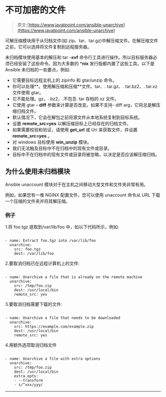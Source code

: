 # 不可加密的文件

> 原文:[https://www.javatpoint.com/ansible-unarchive](https://www.javatpoint.com/ansible-unarchive)

可解压缩模块用于从归档文件(如 zip、tar、tar.gz)中解压缩文件。在解压缩文件之前，它可以选择将文件复制到远程服务器。

未归档模块使用基本的解压和 tar **-xvf** 命令行工具进行操作。所以目标服务器必须已经安装了这些命令。因为大多数的 ***nix** 发行版都内置了这些工具。以下是 Ansible 未归档的一些要点，例如:

*   它需要目标远程主机上的 zipinfo 和 gtar/unzip 命令。
*   你可以处理**。使用解压缩和压缩**文件。tar、. tar.gz、. tar.bz2、. tar.xz 文件使用 gtar。
*   它不能处理。gz，. bz2，.不包含. tar 存档的 xz 文件。
*   它使用 gtar **- diff** 参数来计算是否改变。如果不支持- diff arg，它将总是解压缩归档文件。
*   默认情况下，它会在解包之前将源文件从本地系统复制到目标系统。
*   设置 **remote_src=yes** 以解压缩目标上已经存在的归档文件。
*   如果需要校验和验证，请使用 **get_url** 或 Uri 来获取文件，并设置 **remote_src=yes** 。
*   对 windows 目标使用 **win_unzip** 模块。
*   我们无法触及目标中不在归档中的现有文件或目录。
*   目标中不在归档中的现有文件或目录将被忽略，以决定是否应该解压缩归档。

## 为什么使用未归档模块

Ansible unaccount 模块对于在主机之间移动大型文件和文件夹非常有用。

例如，如果您有一堆 NGINX 配置文件，您可以使用 unaccount 命令从 URL 下载一个压缩的文件夹并将其解压缩。

### 例子

1.将 foo.tgz 提取到/var/lib/foo 中，如以下代码所示，例如:

```

- name: Extract foo.tgz into /var/lib/foo
  unarchive:
    src: foo.tgz
    dest: /var/lib/foo

```

2.要取消归档已在远程计算机上的文件:

```

- name: Unarchive a file that is already on the remote machine
  unarchive:
    src: /tmp/foo.zip
    dest: /usr/local/bin
    remote_src: yes

```

3.要取消归档需要下载的文件:

```

- name: Unarchive a file that needs to be downloaded 
  unarchive:
    src: https://example.com/example.zip
    dest: /usr/local/bin
    remote_src: yes

```

4.用额外选项取消归档文件

```

- name: Unarchive a file with extra options
  unarchive:
    src: /tmp/foo.zip
    dest: /usr/local/bin
    extra_opts:
    - --transform
    - s/^xxx/yyy/

```

* * *